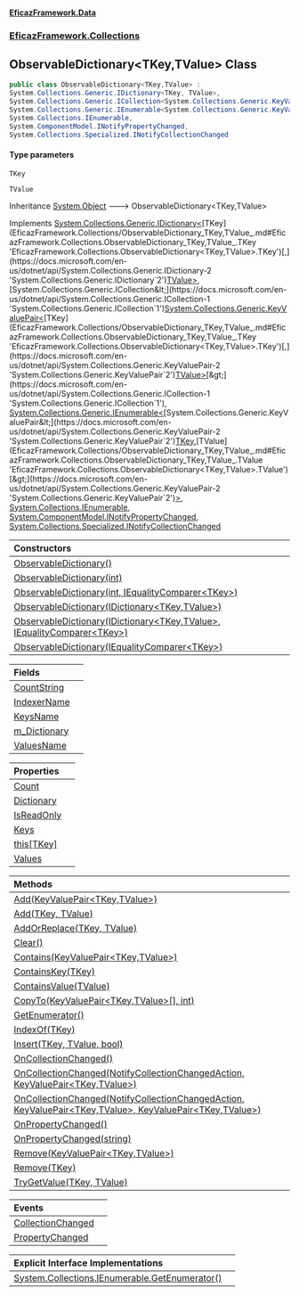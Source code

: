 #### [EficazFramework.Data](EficazFrameworkData.md 'EficazFramework Data')
### [EficazFramework.Collections](EficazFrameworkData.md#EficazFramework.Collections 'EficazFramework.Collections')

## ObservableDictionary<TKey,TValue> Class

```csharp
public class ObservableDictionary<TKey,TValue> :
System.Collections.Generic.IDictionary<TKey, TValue>,
System.Collections.Generic.ICollection<System.Collections.Generic.KeyValuePair<TKey, TValue>>,
System.Collections.Generic.IEnumerable<System.Collections.Generic.KeyValuePair<TKey, TValue>>,
System.Collections.IEnumerable,
System.ComponentModel.INotifyPropertyChanged,
System.Collections.Specialized.INotifyCollectionChanged
```
#### Type parameters

<a name='EficazFramework.Collections.ObservableDictionary_TKey,TValue_.TKey'></a>

`TKey`

<a name='EficazFramework.Collections.ObservableDictionary_TKey,TValue_.TValue'></a>

`TValue`

Inheritance [System.Object](https://docs.microsoft.com/en-us/dotnet/api/System.Object 'System.Object') &#129106; ObservableDictionary<TKey,TValue>

Implements [System.Collections.Generic.IDictionary&lt;](https://docs.microsoft.com/en-us/dotnet/api/System.Collections.Generic.IDictionary-2 'System.Collections.Generic.IDictionary`2')[TKey](EficazFramework.Collections/ObservableDictionary_TKey,TValue_.md#EficazFramework.Collections.ObservableDictionary_TKey,TValue_.TKey 'EficazFramework.Collections.ObservableDictionary<TKey,TValue>.TKey')[,](https://docs.microsoft.com/en-us/dotnet/api/System.Collections.Generic.IDictionary-2 'System.Collections.Generic.IDictionary`2')[TValue](EficazFramework.Collections/ObservableDictionary_TKey,TValue_.md#EficazFramework.Collections.ObservableDictionary_TKey,TValue_.TValue 'EficazFramework.Collections.ObservableDictionary<TKey,TValue>.TValue')[&gt;](https://docs.microsoft.com/en-us/dotnet/api/System.Collections.Generic.IDictionary-2 'System.Collections.Generic.IDictionary`2'), [System.Collections.Generic.ICollection&lt;](https://docs.microsoft.com/en-us/dotnet/api/System.Collections.Generic.ICollection-1 'System.Collections.Generic.ICollection`1')[System.Collections.Generic.KeyValuePair&lt;](https://docs.microsoft.com/en-us/dotnet/api/System.Collections.Generic.KeyValuePair-2 'System.Collections.Generic.KeyValuePair`2')[TKey](EficazFramework.Collections/ObservableDictionary_TKey,TValue_.md#EficazFramework.Collections.ObservableDictionary_TKey,TValue_.TKey 'EficazFramework.Collections.ObservableDictionary<TKey,TValue>.TKey')[,](https://docs.microsoft.com/en-us/dotnet/api/System.Collections.Generic.KeyValuePair-2 'System.Collections.Generic.KeyValuePair`2')[TValue](EficazFramework.Collections/ObservableDictionary_TKey,TValue_.md#EficazFramework.Collections.ObservableDictionary_TKey,TValue_.TValue 'EficazFramework.Collections.ObservableDictionary<TKey,TValue>.TValue')[&gt;](https://docs.microsoft.com/en-us/dotnet/api/System.Collections.Generic.KeyValuePair-2 'System.Collections.Generic.KeyValuePair`2')[&gt;](https://docs.microsoft.com/en-us/dotnet/api/System.Collections.Generic.ICollection-1 'System.Collections.Generic.ICollection`1'), [System.Collections.Generic.IEnumerable&lt;](https://docs.microsoft.com/en-us/dotnet/api/System.Collections.Generic.IEnumerable-1 'System.Collections.Generic.IEnumerable`1')[System.Collections.Generic.KeyValuePair&lt;](https://docs.microsoft.com/en-us/dotnet/api/System.Collections.Generic.KeyValuePair-2 'System.Collections.Generic.KeyValuePair`2')[TKey](EficazFramework.Collections/ObservableDictionary_TKey,TValue_.md#EficazFramework.Collections.ObservableDictionary_TKey,TValue_.TKey 'EficazFramework.Collections.ObservableDictionary<TKey,TValue>.TKey')[,](https://docs.microsoft.com/en-us/dotnet/api/System.Collections.Generic.KeyValuePair-2 'System.Collections.Generic.KeyValuePair`2')[TValue](EficazFramework.Collections/ObservableDictionary_TKey,TValue_.md#EficazFramework.Collections.ObservableDictionary_TKey,TValue_.TValue 'EficazFramework.Collections.ObservableDictionary<TKey,TValue>.TValue')[&gt;](https://docs.microsoft.com/en-us/dotnet/api/System.Collections.Generic.KeyValuePair-2 'System.Collections.Generic.KeyValuePair`2')[&gt;](https://docs.microsoft.com/en-us/dotnet/api/System.Collections.Generic.IEnumerable-1 'System.Collections.Generic.IEnumerable`1'), [System.Collections.IEnumerable](https://docs.microsoft.com/en-us/dotnet/api/System.Collections.IEnumerable 'System.Collections.IEnumerable'), [System.ComponentModel.INotifyPropertyChanged](https://docs.microsoft.com/en-us/dotnet/api/System.ComponentModel.INotifyPropertyChanged 'System.ComponentModel.INotifyPropertyChanged'), [System.Collections.Specialized.INotifyCollectionChanged](https://docs.microsoft.com/en-us/dotnet/api/System.Collections.Specialized.INotifyCollectionChanged 'System.Collections.Specialized.INotifyCollectionChanged')

| Constructors | |
| :--- | :--- |
| [ObservableDictionary()](EficazFramework.Collections/ObservableDictionary_TKey,TValue_/ObservableDictionary().md 'EficazFramework.Collections.ObservableDictionary<TKey,TValue>.ObservableDictionary()') | |
| [ObservableDictionary(int)](EficazFramework.Collections/ObservableDictionary_TKey,TValue_/ObservableDictionary(int).md 'EficazFramework.Collections.ObservableDictionary<TKey,TValue>.ObservableDictionary(int)') | |
| [ObservableDictionary(int, IEqualityComparer&lt;TKey&gt;)](EficazFramework.Collections/ObservableDictionary_TKey,TValue_/ObservableDictionary(int,IEqualityComparer_TKey_).md 'EficazFramework.Collections.ObservableDictionary<TKey,TValue>.ObservableDictionary(int, System.Collections.Generic.IEqualityComparer<TKey>)') | |
| [ObservableDictionary(IDictionary&lt;TKey,TValue&gt;)](EficazFramework.Collections/ObservableDictionary_TKey,TValue_/ObservableDictionary(IDictionary_TKey,TValue_).md 'EficazFramework.Collections.ObservableDictionary<TKey,TValue>.ObservableDictionary(System.Collections.Generic.IDictionary<TKey,TValue>)') | |
| [ObservableDictionary(IDictionary&lt;TKey,TValue&gt;, IEqualityComparer&lt;TKey&gt;)](EficazFramework.Collections/ObservableDictionary_TKey,TValue_/ObservableDictionary(IDictionary_TKey,TValue_,IEqualityComparer_TKey_).md 'EficazFramework.Collections.ObservableDictionary<TKey,TValue>.ObservableDictionary(System.Collections.Generic.IDictionary<TKey,TValue>, System.Collections.Generic.IEqualityComparer<TKey>)') | |
| [ObservableDictionary(IEqualityComparer&lt;TKey&gt;)](EficazFramework.Collections/ObservableDictionary_TKey,TValue_/ObservableDictionary(IEqualityComparer_TKey_).md 'EficazFramework.Collections.ObservableDictionary<TKey,TValue>.ObservableDictionary(System.Collections.Generic.IEqualityComparer<TKey>)') | |

| Fields | |
| :--- | :--- |
| [CountString](EficazFramework.Collections/ObservableDictionary_TKey,TValue_/CountString.md 'EficazFramework.Collections.ObservableDictionary<TKey,TValue>.CountString') | |
| [IndexerName](EficazFramework.Collections/ObservableDictionary_TKey,TValue_/IndexerName.md 'EficazFramework.Collections.ObservableDictionary<TKey,TValue>.IndexerName') | |
| [KeysName](EficazFramework.Collections/ObservableDictionary_TKey,TValue_/KeysName.md 'EficazFramework.Collections.ObservableDictionary<TKey,TValue>.KeysName') | |
| [m_Dictionary](EficazFramework.Collections/ObservableDictionary_TKey,TValue_/m_Dictionary.md 'EficazFramework.Collections.ObservableDictionary<TKey,TValue>.m_Dictionary') | |
| [ValuesName](EficazFramework.Collections/ObservableDictionary_TKey,TValue_/ValuesName.md 'EficazFramework.Collections.ObservableDictionary<TKey,TValue>.ValuesName') | |

| Properties | |
| :--- | :--- |
| [Count](EficazFramework.Collections/ObservableDictionary_TKey,TValue_/Count.md 'EficazFramework.Collections.ObservableDictionary<TKey,TValue>.Count') | |
| [Dictionary](EficazFramework.Collections/ObservableDictionary_TKey,TValue_/Dictionary.md 'EficazFramework.Collections.ObservableDictionary<TKey,TValue>.Dictionary') | |
| [IsReadOnly](EficazFramework.Collections/ObservableDictionary_TKey,TValue_/IsReadOnly.md 'EficazFramework.Collections.ObservableDictionary<TKey,TValue>.IsReadOnly') | |
| [Keys](EficazFramework.Collections/ObservableDictionary_TKey,TValue_/Keys.md 'EficazFramework.Collections.ObservableDictionary<TKey,TValue>.Keys') | |
| [this[TKey]](EficazFramework.Collections/ObservableDictionary_TKey,TValue_/this[TKey].md 'EficazFramework.Collections.ObservableDictionary<TKey,TValue>.this[TKey]') | |
| [Values](EficazFramework.Collections/ObservableDictionary_TKey,TValue_/Values.md 'EficazFramework.Collections.ObservableDictionary<TKey,TValue>.Values') | |

| Methods | |
| :--- | :--- |
| [Add(KeyValuePair&lt;TKey,TValue&gt;)](EficazFramework.Collections/ObservableDictionary_TKey,TValue_/Add(KeyValuePair_TKey,TValue_).md 'EficazFramework.Collections.ObservableDictionary<TKey,TValue>.Add(System.Collections.Generic.KeyValuePair<TKey,TValue>)') | |
| [Add(TKey, TValue)](EficazFramework.Collections/ObservableDictionary_TKey,TValue_/Add(TKey,TValue).md 'EficazFramework.Collections.ObservableDictionary<TKey,TValue>.Add(TKey, TValue)') | |
| [AddOrReplace(TKey, TValue)](EficazFramework.Collections/ObservableDictionary_TKey,TValue_/AddOrReplace(TKey,TValue).md 'EficazFramework.Collections.ObservableDictionary<TKey,TValue>.AddOrReplace(TKey, TValue)') | |
| [Clear()](EficazFramework.Collections/ObservableDictionary_TKey,TValue_/Clear().md 'EficazFramework.Collections.ObservableDictionary<TKey,TValue>.Clear()') | |
| [Contains(KeyValuePair&lt;TKey,TValue&gt;)](EficazFramework.Collections/ObservableDictionary_TKey,TValue_/Contains(KeyValuePair_TKey,TValue_).md 'EficazFramework.Collections.ObservableDictionary<TKey,TValue>.Contains(System.Collections.Generic.KeyValuePair<TKey,TValue>)') | |
| [ContainsKey(TKey)](EficazFramework.Collections/ObservableDictionary_TKey,TValue_/ContainsKey(TKey).md 'EficazFramework.Collections.ObservableDictionary<TKey,TValue>.ContainsKey(TKey)') | |
| [ContainsValue(TValue)](EficazFramework.Collections/ObservableDictionary_TKey,TValue_/ContainsValue(TValue).md 'EficazFramework.Collections.ObservableDictionary<TKey,TValue>.ContainsValue(TValue)') | |
| [CopyTo(KeyValuePair&lt;TKey,TValue&gt;[], int)](EficazFramework.Collections/ObservableDictionary_TKey,TValue_/CopyTo(KeyValuePair_TKey,TValue_[],int).md 'EficazFramework.Collections.ObservableDictionary<TKey,TValue>.CopyTo(System.Collections.Generic.KeyValuePair<TKey,TValue>[], int)') | |
| [GetEnumerator()](EficazFramework.Collections/ObservableDictionary_TKey,TValue_/GetEnumerator().md 'EficazFramework.Collections.ObservableDictionary<TKey,TValue>.GetEnumerator()') | |
| [IndexOf(TKey)](EficazFramework.Collections/ObservableDictionary_TKey,TValue_/IndexOf(TKey).md 'EficazFramework.Collections.ObservableDictionary<TKey,TValue>.IndexOf(TKey)') | |
| [Insert(TKey, TValue, bool)](EficazFramework.Collections/ObservableDictionary_TKey,TValue_/Insert(TKey,TValue,bool).md 'EficazFramework.Collections.ObservableDictionary<TKey,TValue>.Insert(TKey, TValue, bool)') | |
| [OnCollectionChanged()](EficazFramework.Collections/ObservableDictionary_TKey,TValue_/OnCollectionChanged().md 'EficazFramework.Collections.ObservableDictionary<TKey,TValue>.OnCollectionChanged()') | |
| [OnCollectionChanged(NotifyCollectionChangedAction, KeyValuePair&lt;TKey,TValue&gt;)](EficazFramework.Collections/ObservableDictionary_TKey,TValue_/OnCollectionChanged(NotifyCollectionChangedAction,KeyValuePair_TKey,TValue_).md 'EficazFramework.Collections.ObservableDictionary<TKey,TValue>.OnCollectionChanged(System.Collections.Specialized.NotifyCollectionChangedAction, System.Collections.Generic.KeyValuePair<TKey,TValue>)') | |
| [OnCollectionChanged(NotifyCollectionChangedAction, KeyValuePair&lt;TKey,TValue&gt;, KeyValuePair&lt;TKey,TValue&gt;)](EficazFramework.Collections/ObservableDictionary_TKey,TValue_/OnCollectionChanged(NotifyCollectionChangedAction,KeyValuePair_TKey,TValue_,KeyValuePair_TKey,TValue_).md 'EficazFramework.Collections.ObservableDictionary<TKey,TValue>.OnCollectionChanged(System.Collections.Specialized.NotifyCollectionChangedAction, System.Collections.Generic.KeyValuePair<TKey,TValue>, System.Collections.Generic.KeyValuePair<TKey,TValue>)') | |
| [OnPropertyChanged()](EficazFramework.Collections/ObservableDictionary_TKey,TValue_/OnPropertyChanged().md 'EficazFramework.Collections.ObservableDictionary<TKey,TValue>.OnPropertyChanged()') | |
| [OnPropertyChanged(string)](EficazFramework.Collections/ObservableDictionary_TKey,TValue_/OnPropertyChanged(string).md 'EficazFramework.Collections.ObservableDictionary<TKey,TValue>.OnPropertyChanged(string)') | |
| [Remove(KeyValuePair&lt;TKey,TValue&gt;)](EficazFramework.Collections/ObservableDictionary_TKey,TValue_/Remove(KeyValuePair_TKey,TValue_).md 'EficazFramework.Collections.ObservableDictionary<TKey,TValue>.Remove(System.Collections.Generic.KeyValuePair<TKey,TValue>)') | |
| [Remove(TKey)](EficazFramework.Collections/ObservableDictionary_TKey,TValue_/Remove(TKey).md 'EficazFramework.Collections.ObservableDictionary<TKey,TValue>.Remove(TKey)') | |
| [TryGetValue(TKey, TValue)](EficazFramework.Collections/ObservableDictionary_TKey,TValue_/TryGetValue(TKey,TValue).md 'EficazFramework.Collections.ObservableDictionary<TKey,TValue>.TryGetValue(TKey, TValue)') | |

| Events | |
| :--- | :--- |
| [CollectionChanged](EficazFramework.Collections/ObservableDictionary_TKey,TValue_/CollectionChanged.md 'EficazFramework.Collections.ObservableDictionary<TKey,TValue>.CollectionChanged') | |
| [PropertyChanged](EficazFramework.Collections/ObservableDictionary_TKey,TValue_/PropertyChanged.md 'EficazFramework.Collections.ObservableDictionary<TKey,TValue>.PropertyChanged') | |

| Explicit Interface Implementations | |
| :--- | :--- |
| [System.Collections.IEnumerable.GetEnumerator()](EficazFramework.Collections/ObservableDictionary_TKey,TValue_/System.Collections.IEnumerable.GetEnumerator().md 'EficazFramework.Collections.ObservableDictionary<TKey,TValue>.System.Collections.IEnumerable.GetEnumerator()') | |
